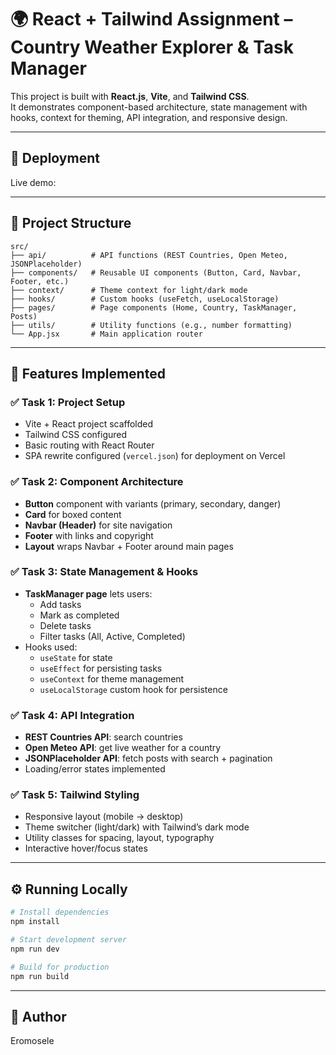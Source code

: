 # 🌍 React + Tailwind Assignment – Country Weather Explorer & Task Manager

This project is built with **React.js**, **Vite**, and **Tailwind CSS**.  
It demonstrates component-based architecture, state management with hooks, context for theming, API integration, and responsive design.

---

## 🚀 Deployment
Live demo: 

---

## 📂 Project Structure
```
src/
├── api/          # API functions (REST Countries, Open Meteo, JSONPlaceholder)
├── components/   # Reusable UI components (Button, Card, Navbar, Footer, etc.)
├── context/      # Theme context for light/dark mode
├── hooks/        # Custom hooks (useFetch, useLocalStorage)
├── pages/        # Page components (Home, Country, TaskManager, Posts)
├── utils/        # Utility functions (e.g., number formatting)
└── App.jsx       # Main application router
```

---

## 🧪 Features Implemented

### ✅ Task 1: Project Setup
- Vite + React project scaffolded
- Tailwind CSS configured
- Basic routing with React Router
- SPA rewrite configured (`vercel.json`) for deployment on Vercel

### ✅ Task 2: Component Architecture
- **Button** component with variants (primary, secondary, danger)
- **Card** for boxed content
- **Navbar (Header)** for site navigation
- **Footer** with links and copyright
- **Layout** wraps Navbar + Footer around main pages

### ✅ Task 3: State Management & Hooks
- **TaskManager page** lets users:
  - Add tasks
  - Mark as completed
  - Delete tasks
  - Filter tasks (All, Active, Completed)
- Hooks used:
  - `useState` for state
  - `useEffect` for persisting tasks
  - `useContext` for theme management
  - `useLocalStorage` custom hook for persistence

### ✅ Task 4: API Integration
- **REST Countries API**: search countries
- **Open Meteo API**: get live weather for a country
- **JSONPlaceholder API**: fetch posts with search + pagination
- Loading/error states implemented

### ✅ Task 5: Tailwind Styling
- Responsive layout (mobile → desktop)
- Theme switcher (light/dark) with Tailwind’s dark mode
- Utility classes for spacing, layout, typography
- Interactive hover/focus states

---

## ⚙️ Running Locally
```bash
# Install dependencies
npm install

# Start development server
npm run dev

# Build for production
npm run build
```

---

## 👤 Author
Eromosele
